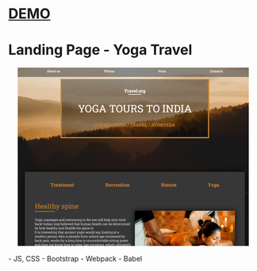 # [DEMO](https://alexnikrod.github.io/landing-page/)
# Landing Page - Yoga Travel 
<p align="center">
  <img src="https://github.com/alexnikrod/landing-page/blob/master/img/screenshot.PNG" alt="Landing Page"/>
</p>
- JS, CSS
- Bootstrap
- Webpack 
- Babel
